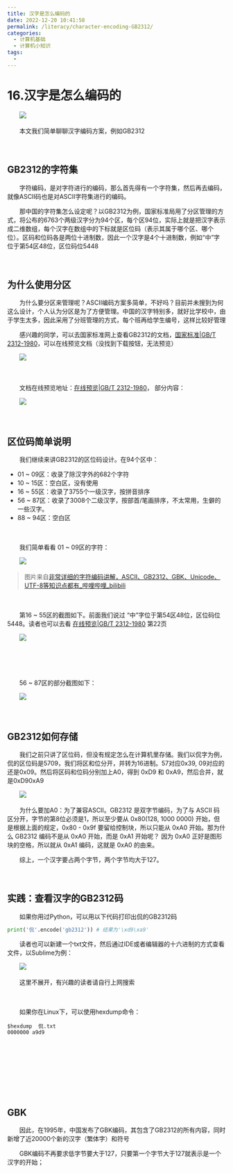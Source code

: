 ```yaml
---
title: 汉字是怎么编码的
date: 2022-12-20 10:41:58
permalink: /literacy/character-encoding-GB2312/
categories:
  - 计算机基础
  - 计算机小知识
tags:
  - 
---
```


# 16.汉字是怎么编码的

　　‍![](https://image.peterjxl.com/blog/22.snakesnake-20221218141945-8wi33m4.jpg)


　　本文我们简单聊聊汉字编码方案，例如GB2312

<!-- more -->

　　‍

## GB2312的字符集

　　字符编码，是对字符进行的编码，那么首先得有一个字符集，然后再去编码，就像ASCII码也是对ASCII字符集进行的编码。

　　那中国的字符集怎么设定呢？以GB2312为例，国家标准局用了分区管理的方式，将公布的6763个两级汉字分为94个区，每个区94位，实际上就是把汉字表示成二维数组，每个汉字在数组中的下标就是区位码（表示其属于哪个区、哪个位）。区码和位码各是两位十进制数，因此一个汉字是4个十进制数，例如“中”字位于第54区48位，区位码位5448

　　‍

## 为什么使用分区

　　为什么要分区来管理呢？ASCII编码方案多简单，不好吗？目前并未搜到为何这么设计，个人认为分区是为了方便管理。中国的汉字特别多，就好比学校中，由于学生太多，因此采用了分班管理的方式，每个班再给学生编号，这样比较好管理

　　感兴趣的同学，可以去国家标准网上查看GB2312的文档，[国家标准|GB/T 2312-1980](https://openstd.samr.gov.cn/bzgk/gb/newGbInfo?hcno=5664A728BD9D523DE3B99BC37AC7A2CC)，可以在线预览文档（没找到下载按钮，无法预览）

　　![](https://image.peterjxl.com/blog/image-20221218161239-2b6sthz.png)

　　‍

　　文档在线预览地址：[在线预览|GB/T 2312-1980](http://c.gb688.cn/bzgk/gb/showGb?type=online&hcno=5664A728BD9D523DE3B99BC37AC7A2CC)，   部分内容：

　　![](https://image.peterjxl.com/blog/image-20221218161250-sk76f7y.png)

　　‍

## 区位码简单说明

　　我们继续来讲GB2312的区位码设计。在94个区中：

* 01 ~ 09区：收录了除汉字外的682个字符
* 10 ~ 15区：空白区，没有使用
* 16 ~ 55区：收录了3755个一级汉字，按拼音排序
* 56 ~ 87区：收录了3008个二级汉字，按部首/笔画排序，不太常用，生僻的一些汉字。
* 88 ~ 94区：空白区

　　‍

　　我们简单看看 01 ~ 09区的字符：

　　![](https://image.peterjxl.com/blog/image-20221218162034-bhsglcn.png)

> 图片来自[非常详细的字符编码讲解，ASCII、GB2312、GBK、Unicode、UTF-8等知识点都有_哔哩哔哩_bilibili](https://www.bilibili.com/video/BV1gZ4y1x7p7?t=528.7)

　　‍

　　第16 ~ 55区的截图如下。前面我们说过 “中”字位于第54区48位，区位码位5448。读者也可以去看 [在线预览|GB/T 2312-1980](http://c.gb688.cn/bzgk/gb/showGb?type=online&hcno=5664A728BD9D523DE3B99BC37AC7A2CC) 第22页

　　![](https://image.peterjxl.com/blog/image-20221218164228-yv5fkc7.png)

　　‍

　　‍

　　56 ~ 87区的部分截图如下：

　　![](https://image.peterjxl.com/blog/image-20221218164433-wwmu97d.png)

　　‍

## GB2312如何存储

　　我们之前只讲了区位码，但没有规定怎么在计算机里存储。我们以侃字为例，侃的区位码是5709，我们将区和位分开，并转为16进制。57对应0x39, 09对应的还是0x09。然后将区码和位码分别加上A0，得到 0xD9 和 0xA9，然后合并，就是0xD90xA9

　　![](https://image.peterjxl.com/blog/image-20221218170438-l4ii4wv.png)

　　为什么要加A0：为了兼容ASCII。GB2312 是双字节编码，为了与 ASCII 码区分开，字节的第8位必须是1，所以至少要从 0x80(128, 1000 0000) 开始，但是根据上面的规定，0x80 - 0x9f 要留给控制块，所以只能从 0xA0 开始。那为什么 GB2312 编码不是从 0xA0 开始，而是 0xA1 开始呢？ 因为 0xA0 正好是图形块的空格，所以就从 0xA1 编码，这就是 0xA0 的由来。

　　综上，一个汉字要占两个字节，两个字节均大于127。 

　　‍

## 实践：查看汉字的GB2312码

　　如果你用过Python，可以用以下代码打印出侃的GB2312码

```Python
print('侃'.encode('gb2312')) # 结果为'\xd9\xa9'
```

　　读者也可以新建一个txt文件，然后通过IDE或者编辑器的十六进制的方式查看文件，以Sublime为例：

　　![](https://image.peterjxl.com/blog/image-20221218211539-nzywtvz.png)

　　这里不展开，有兴趣的读者请自行上网搜索

　　‍

　　如果你在Linux下，可以使用hexdump命令：

```shell
$hexdump  侃.txt
0000000 a9d9   
```

　　‍

　　‍

　　

　　‍

## GBK

　　因此，在1995年，中国发布了GBK编码，其包含了GB2312的所有内容，同时新增了近20000个新的汉字（繁体字）和符号

　　GBK编码不再要求低字节要大于127，只要第一个字节大于127就表示是一个汉字的开始；

　　‍

　　‍

　　‍
